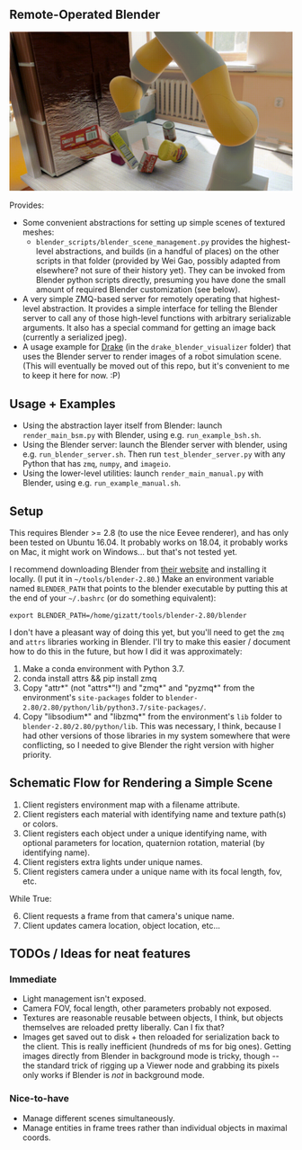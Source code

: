 Remote-Operated Blender
-----------------------
![Demo video](drake_blender_visualizer/video.gif "Demo video")

Provides:
- Some convenient abstractions for setting up simple scenes
of textured meshes:
   - `blender_scripts/blender_scene_management.py` provides
   the highest-level abstractions, and builds (in a handful of
   places) on the other scripts in that folder (provided by
   Wei Gao, possibly adapted from elsewhere? not sure of their
   history yet). They can be invoked from Blender python scripts
   directly, presuming you have done the small amount of required
   Blender customization (see below). 
- A very simple ZMQ-based server for remotely operating that
highest-level abstraction. It provides a simple interface for
telling the Blender server to call any of those high-level
functions with arbitrary serializable arguments. It also has
a special command for getting an image back (currently a serialized
jpeg).
- A usage example for [Drake](github.com/RobotLocomotion/drake) (in the `drake_blender_visualizer` folder) that uses the Blender server to render images of a robot simulation scene. (This will eventually be moved out of this repo, but it's convenient to me to keep it here for now. :P)


## Usage + Examples

- Using the abstraction layer itself from Blender: launch `render_main_bsm.py` with Blender, using e.g. `run_example_bsh.sh`.
- Using the Blender server: launch the Blender server with blender, using e.g. `run_blender_server.sh`. Then run `test_blender_server.py` with any Python that has `zmq`, `numpy`, and `imageio`.	
- Using the lower-level utilities: launch `render_main_manual.py` with Blender, using e.g. `run_example_manual.sh`.


## Setup

This requires Blender >= 2.8 (to use the nice Eevee renderer), and has only
been tested on Ubuntu 16.04. It probably works on 18.04, it probably works
on Mac, it might work on Windows... but that's not tested yet.

I recommend downloading Blender from [their website](https://www.blender.org/)
and installing it locally. (I put it in `~/tools/blender-2.80`.) Make
an environment variable named `BLENDER_PATH` that points to the blender
executable by putting this at the end of your `~/.bashrc` (or do something
equivalent):

```
export BLENDER_PATH=/home/gizatt/tools/blender-2.80/blender
```

I don't have a pleasant way of doing this yet, but you'll need to get the
`zmq` and `attrs` libraries working in Blender. I'll try to make this easier /
document how to do this in the future, but how I did it was approximately:

1) Make a conda environment with Python 3.7.
2) conda install attrs && pip install zmq
3) Copy "attr*" (not "attrs*"!) and "zmq*" and "pyzmq*" from the environment's `site-packages` folder to `blender-2.80/2.80/python/lib/python3.7/site-packages/`.
4) Copy "libsodium*" and "libzmq*" from the environment's `lib` folder to `blender-2.80/2.80/python/lib`. This was necessary, I think, because I had other versions of those libraries in my system somewhere that were conflicting, so I needed to give Blender the right version with higher priority.


## Schematic Flow for Rendering a Simple Scene

1) Client registers environment map with a filename attribute.
2) Client registers each material with identifying name and texture path(s) or
colors.
3) Client registers each object under a unique identifying name, with optional
parameters for location, quaternion rotation, material (by identifying name).
4) Client registers extra lights under unique names.
5) Client registers camera under a unique name with its focal length, fov, etc.

While True:

6) Client requests a frame from that camera's unique name.
7) Client updates camera location, object location, etc...


## TODOs / Ideas for neat features

### Immediate
- Light management isn't exposed.
- Camera FOV, focal length, other parameters probably not exposed.
- Textures are reasonable reusable between objects, I think, but objects
themselves are reloaded pretty liberally. Can I fix that?
- Images get saved out to disk + then reloaded for serialization back
to the client. This is really inefficient (hundreds of ms for big ones).
Getting images directly from Blender in background mode is tricky, though --
the standard trick of rigging up a Viewer node and grabbing its pixels only
works if Blender is *not* in background mode.

### Nice-to-have
- Manage different scenes simultaneously.
- Manage entities in frame trees rather than individual objects in maximal coords.
